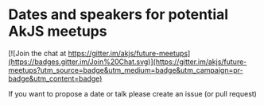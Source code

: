 # Dates and speakers for potential AkJS meetups

[![Join the chat at https://gitter.im/akjs/future-meetups](https://badges.gitter.im/Join%20Chat.svg)](https://gitter.im/akjs/future-meetups?utm_source=badge&utm_medium=badge&utm_campaign=pr-badge&utm_content=badge)

If you want to propose a date or talk please create an issue (or pull request)

